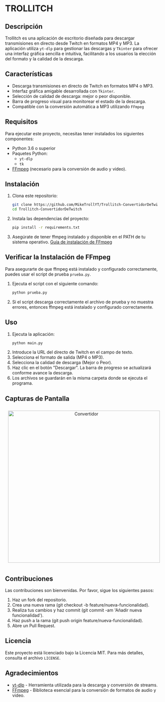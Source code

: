 # TROLLITCH

## Descripción

Trollitch es una aplicación de escritorio diseñada para descargar transmisiones en directo desde Twitch en formatos MP4 y MP3. La aplicación utiliza `yt-dlp` para gestionar las descargas y `Tkinter` para ofrecer una interfaz gráfica sencilla e intuitiva, facilitando a los usuarios la elección del formato y la calidad de la descarga.

## Características

- Descarga transmisiones en directo de Twitch en formatos MP4 o MP3.
- Interfaz gráfica amigable desarrollada con `Tkinter`.
- Selección de calidad de descarga: mejor o peor disponible.
- Barra de progreso visual para monitorear el estado de la descarga.
- Compatible con la conversión automática a MP3 utilizando `FFmpeg`

## Requisitos

Para ejecutar este proyecto, necesitas tener instalados los siguientes componentes:

- Python 3.6 o superior
- Paquetes Python:
  - `yt-dlp`
  - `tk`
- [FFmpeg](https://ffmpeg.org/download.html) (necesario para la conversión de audio y video).

## Instalación

1. Clona este repositorio:
   ```bash
   git clone https://github.com/MikeTrollYT/Trollitch-ConvertidorDeTwitch.git
   cd Trollitch-ConvertidorDeTwitch
2. Instala las dependencias del proyecto:
   ```bash
   pip install -r requirements.txt
3. Asegúrate de tener ffmpeg instalado y disponible en el PATH de tu sistema operativo. [Guía de instalación de FFmpeg](https://ffmpeg.org/download.html)

## Verificar la Instalación de FFmpeg

Para asegurarte de que ffmpeg está instalado y configurado correctamente, puedes usar el script de prueba `prueba.py`.
1. Ejecuta el script con el siguiente comando:
   ```bash
   python prueba.py
2. Si el script descarga correctamente el archivo de prueba y no muestra errores, entonces ffmpeg está instalado y configurado correctamente.

## Uso

1. Ejecuta la aplicación:
   ```bash
   python main.py
2. Introduce la URL del directo de Twitch en el campo de texto.
3. Selecciona el formato de salida (MP4 o MP3).
4. Selecciona la calidad de descarga (Mejor o Peor).
5. Haz clic en el botón "Descargar". La barra de progreso se actualizará conforme avance la descarga.
6. Los archivos se guardarán en la misma carpeta donde se ejecuta el programa.

## Capturas de Pantalla

<div style="text-align: center;">
  <img src="Capturas/Convertidor.png" alt="Convertidor" width="500" style="display: inline-block; margin: 10px;" />
</div>

## Contribuciones

Las contribuciones son bienvenidas. Por favor, sigue los siguientes pasos:
1. Haz un fork del repositorio.
2. Crea una nueva rama (git checkout -b feature/nueva-funcionalidad).
3. Realiza tus cambios y haz commit (git commit -am 'Añadir nueva funcionalidad').
4. Haz push a la rama (git push origin feature/nueva-funcionalidad).
5. Abre un Pull Request.

## Licencia

Este proyecto está licenciado bajo la Licencia MIT. Para más detalles, consulta el archivo `LICENSE`.

## Agradecimientos

- [yt-dlp](https://github.com/yt-dlp/yt-dlp) - Herramienta utilizada para la descarga y conversión de streams.
- [FFmpeg](https://www.ffmpeg.org) - Biblioteca esencial para la conversión de formatos de audio y video.
